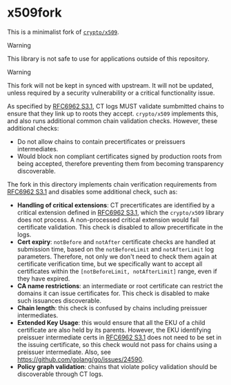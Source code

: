 # x509fork

This is a minimalist fork of [`crypto/x509`](https://pkg.go.dev/crypto/x509). 

> [!WARNING]
> This library is not safe to use for applications outside of this repository.

> [!WARNING]
> This fork will not be kept in synced with upstream. It will not be updated, unless required by a security vulnerability or a critical functionality issue.

As specified by [RFC6962 S3.1](https://www.rfc-editor.org/rfc/rfc6962#section-3.1), CT logs MUST validate sumbmitted chains to ensure that they link up to roots they accept. `crypto/x509` implements this, and also runs additional common chain validation checks. However, these additional checks:
 - Do not allow chains to contain precertificates or preissuers intermediates.
 - Would block non compliant certificates signed by production roots from being accepted, therefore preventing them from becoming transparency discoverable.

The fork in this directory implements chain verification requirements from [RFC6962 S3.1](https://www.rfc-editor.org/rfc/rfc6962#section-3.1) and disables some additional check, such as:

  - **Handling of critical extensions**: CT precertificates are identified by a critical extension defined in [RFC6962 S3.1](https://www.rfc-editor.org/rfc/rfc6962#section-3.1), which the `crypto/x509` library does not process. A non-processed critical extension would fail certificate validation. This check is disabled to allow precertificate in the logs.
  - **Cert expiry**: `notBefore` and `notAfter` certificate checks are handled at submission time, based on the `notBeforeLimit` and `notAfterLimit` log parameters. Therefore, not only we don't need to check them again at certificate verification time, but we specifically want to accept all certificates within the `[notBeforeLimit, notAfterLimit]` range, even if they have expired.
  - **CA name restrictions**: an intermediate or root certificate can restrict the domains it can issue certificates for. This check is disabled to make such issuances discoverable.
  - **Chain length**: this check is confused by chains including preissuer intermediates.
  - **Extended Key Usage**: this would ensure that all the EKU of a child certificate are also held by its parents. However, the EKU identifying preissuer intermediate certs in [RFC6962 S3.1](https://www.rfc-editor.org/rfc/rfc6962#section-3.1) does not need to be set in the issuing certificate, so this check would not pass for chains using a preissuer intermediate. Also, see https://github.com/golang/go/issues/24590.
  - **Policy graph validation**: chains that violate policy validation should be discoverable through CT logs.
